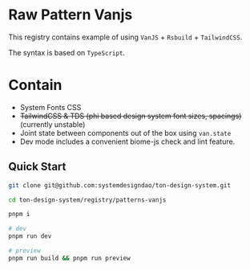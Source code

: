 # Raw Pattern Vanjs

This registry contains example of using `VanJS` + `Rsbuild` + `TailwindCSS`.

The syntax is based on `TypeScript`.

# Contain

- System Fonts CSS
- ~~TailwindCSS & TDS (phi based design system font sizes, spacings)~~ (currently unstable)
- Joint state between components out of the box using `van.state`
- Dev mode includes a convenient biome-js check and lint feature.

## Quick Start

```bash
git clone git@github.com:systemdesigndao/ton-design-system.git

cd ton-design-system/registry/patterns-vanjs

pnpm i

# dev
pnpm run dev

# preview
pnpm run build && pnpm run preview 
```